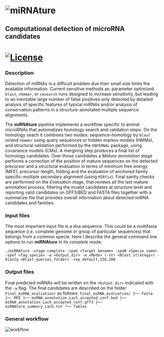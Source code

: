 ![miRNAture](https://github.com/cavelandiah/miRNAture_v1/blob/main/mirnature_logo.png "miRNAture") 
=========
## Computational detection of microRNA candidates
[![License](https://img.shields.io/github/license/cavelandiah/miRNAture_v1)](https://github.com/cavelandiah/miRNAture_v1) 
=========

### Description

Detection of miRNAs is a difficult problem due their small size limits the
available information. Current sensitive methods as: parameter optimized
`blast`, `nhmmer`, or `cmsearch` runs designed to increase sensitivity, but
leading to an inevitable large number of false positives only detected by
detailed analysis of specific features of typical miRNAs and/or analysis of
conservation patterns in a structure-annotated multiple sequence alignments.

The **miRNAture** pipeline implements a workflow specific to animal microRNAs
that automatizes homology search and validation steps.
On the homology seach it combines two modes: sequence-homology by `blast` or/and 
`nhmmer` using query sequences or hidden markov models (HMMs), and structural 
validation performed by the `INFERNAL` package, using covariance models (CMs).
A merginng step produces a final list of homology candidates. Over those
candidates a _Mature annotation_ stage performs a correction of the position of
mature sequences on the detected precursor and a structural evaluation 
in terms of minimum free energy (MFE), precursor length, folding and the
evaluation of anchored family specific-multiple secondary alignment 
(using `MIRfix`). Final sanity checks are performed on the _Evaluation_ stage, 
that reviews all the last mature annotation process, filtering the invalid candidates 
at structure level and reporting valid candidates on GFF3/BED and FASTA files 
together with a summarize file that provides overall information about detected
miRNA candidates and families.

### Input files
The most important input file is a dna sequence. This could be a multifasta
sequence (i.e. complete genome or group of particular sequences) that belongs
from a common specie. Here I describe the general command line options to run
**miRNAture** in its _complete_ mode:

`./miRNAture -stage complete -speG <Target Genome> -speN <Specie_name> -speT <Tag_specie> -w <Output_dir> -m <Mode> (-str <Blast_strategy>) -blastq <Blast_queries_folder> -rep default,150,100`

### Output files
Final predicted miRNAs will be written on the `<Output_dir>` indicated with the `-w` flag.
The final candidates are described on the folder `Final_miRNA_evaliation/` as
follows:
`
Final_miRNA_evaluation/
├── Fasta
├── MFE
├── miRNA_annotation_Lach_accepted_conf.bed
├── miRNA_annotation_Lach_accepted_conf.gff3
├── miRNAture_summary_Lach.txt
└── Tables
`
### General workflow
![workflow](https://github.com/cavelandiah/miRNAture_v1/blob/main/miRNAture2.png "miRNAture") 
